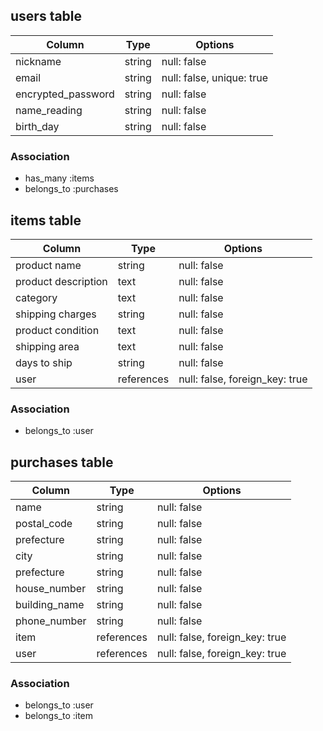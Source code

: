 ## users table

| Column             | Type                | Options                   |
|--------------------|---------------------|---------------------------|
| nickname           | string              | null: false               |
| email              | string              | null: false, unique: true |
| encrypted_password | string              | null: false               |
| name_reading       | string              | null: false               |
| birth_day          | string              | null: false               |

### Association

* has_many :items
* belongs_to :purchases

## items table

| Column                              | Type       | Options                        |
|-------------------------------------|------------|--------------------------------|
| product name                        | string     | null: false                    |
| product description                 | text       | null: false                    |
| category                            | text       | null: false                    |
| shipping charges                    | string     | null: false                    |
| product condition                   | text    | null: false                    |
| shipping area                       | text     | null: false                    |
| days to ship                        | string     | null: false                    |
| user                                | references | null: false, foreign_key: true |

### Association

- belongs_to :user

## purchases table

| Column                              | Type       | Options                        |
|-------------------------------------|------------|--------------------------------|
| name                                | string     | null: false                    |
| postal_code                         | string     | null: false                    |
| prefecture                          | string     | null: false                    |
| city                                | string     | null: false                    |
| prefecture                          | string     | null: false                    |
| house_number                        | string     | null: false                    |
| building_name                       | string     | null: false                    |
| phone_number                        | string     | null: false                    |
| item                                | references | null: false, foreign_key: true |
| user                                | references | null: false, foreign_key: true |

### Association

- belongs_to :user
- belongs_to :item